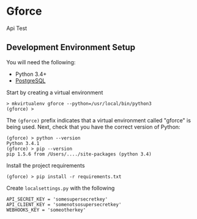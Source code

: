 Gforce
======

Api Test

Development Environment Setup
-----------------------------

You will need the following:

* Python 3.4+
* [PostgreSQL](http://www.postgresql.org/)

Start by creating a virtual environment

    > mkvirtualenv gforce --python=/usr/local/bin/python3
    (gforce) >

The `(gforce)` prefix indicates that a virtual environment called "gforce" is being used. Next, check that you have the correct version of Python:

    (gforce) > python --version
    Python 3.4.1
    (gforce) > pip --version
    pip 1.5.6 from /Users/..../site-packages (python 3.4)

Install the project requirements

    (gforce) > pip install -r requirements.txt

Create `localsettings.py` with the following

    API_SECRET_KEY = 'somesupersecretkey'
    API_CLIENT_KEY = 'somenotsosupersecretkey'
    WEBHOOKS_KEY = 'someotherkey'